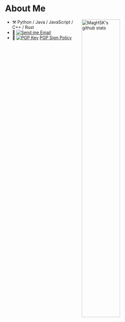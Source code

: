 # About Me

<img align="right" alt="MagHSK's github stats" width="50%" src="https://github-readme-stats.vercel.app/api?username=maghsk&show_icons=true">

- :hammer_and_pick: Python / Java / JavaScript / C++ / Rust
- :email: [![Send me Email](https://img.shields.io/static/v1?label=email&message=maghsk2017@gmail.com&color=blue&style=flat-square)](mailto:maghsk2017@gmail.com)
- :key: [![PGP Key](https://img.shields.io/static/v1?label=PGP&message=0X01528B22BBBC5DA3&color=blue&style=flat-square)](https://keys.openpgp.org/search?q=9B9FC4ED3F43A43D177D050201528B22BBBC5DA3) [PGP Sign Policy](https://pgp.coelacanthus.moe/pgp-policy.en.html)
